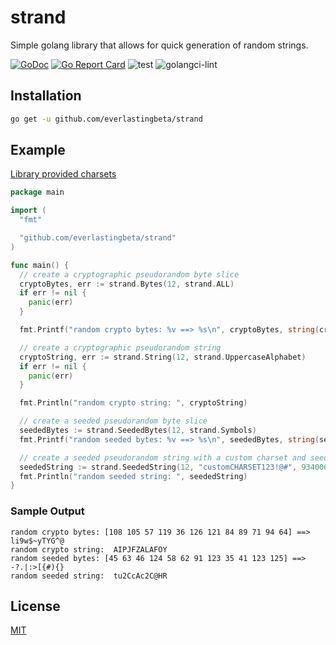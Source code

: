 # strand

Simple golang library that allows for quick generation of random strings.

[![GoDoc](https://godoc.org/github.com/everlastingbeta/strand?status.svg)](https://godoc.org/github.com/everlastingbeta/strand)
[![Go Report Card](https://goreportcard.com/badge/everlastingbeta/strand?style=flat-square)](https://goreportcard.com/report/everlastingbeta/strand)
![test](https://github.com/everlastingbeta/strand/workflows/test/badge.svg)
![golangci-lint](https://github.com/everlastingbeta/strand/workflows/golangci-lint/badge.svg)

## Installation

```sh
go get -u github.com/everlastingbeta/strand
```

## Example

[Library provided charsets](https://godoc.org/github.com/everlastingbeta/strand#pkg-constants)

```go
package main

import (
  "fmt"

  "github.com/everlastingbeta/strand"
)

func main() {
  // create a cryptographic pseudorandom byte slice
  cryptoBytes, err := strand.Bytes(12, strand.ALL)
  if err != nil {
    panic(err)
  }

  fmt.Printf("random crypto bytes: %v ==> %s\n", cryptoBytes, string(cryptoBytes))

  // create a cryptographic pseudorandom string
  cryptoString, err := strand.String(12, strand.UppercaseAlphabet)
  if err != nil {
    panic(err)
  }

  fmt.Println("random crypto string: ", cryptoString)

  // create a seeded pseudorandom byte slice
  seededBytes := strand.SeededBytes(12, strand.Symbols)
  fmt.Printf("random seeded bytes: %v ==> %s\n", seededBytes, string(seededBytes))

  // create a seeded pseudorandom string with a custom charset and seed
  seededString := strand.SeededString(12, "customCHARSET123!@#", 934006630)
  fmt.Println("random seeded string: ", seededString)
}
```

### Sample Output

```stl
random crypto bytes: [108 105 57 119 36 126 121 84 89 71 94 64] ==> li9w$~yTYG^@
random crypto string:  AIPJFZALAFOY
random seeded bytes: [45 63 46 124 58 62 91 123 35 41 123 125] ==> -?.|:>[{#){}
random seeded string:  tu2CcAc2C@HR
```

## License

[MIT](https://github.com/everlastingbeta/strand/blob/master/LICENSE)
